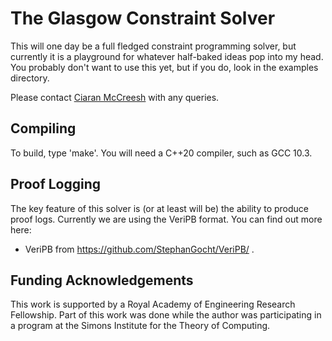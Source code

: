 The Glasgow Constraint Solver
=============================

This will one day be a full fledged constraint programming solver, but currently it is a playground
for whatever half-baked ideas pop into my head. You probably don't want to use this yet, but if you
do, look in the examples directory.

Please contact [Ciaran McCreesh](mailto:ciaran.mccreesh@glasgow.ac.uk) with any queries.

Compiling
---------

To build, type 'make'. You will need a C++20 compiler, such as GCC 10.3.

Proof Logging
-------------

The key feature of this solver is (or at least will be) the ability to produce proof logs. Currently
we are using the VeriPB format. You can find out more here:

* VeriPB from https://github.com/StephanGocht/VeriPB/ .


Funding Acknowledgements
------------------------

This work is supported by a Royal Academy of Engineering Research Fellowship. Part of this work was
done while the author was participating in a program at the Simons Institute for the Theory of
Computing.

<!-- vim: set tw=100 spell spelllang=en : -->

